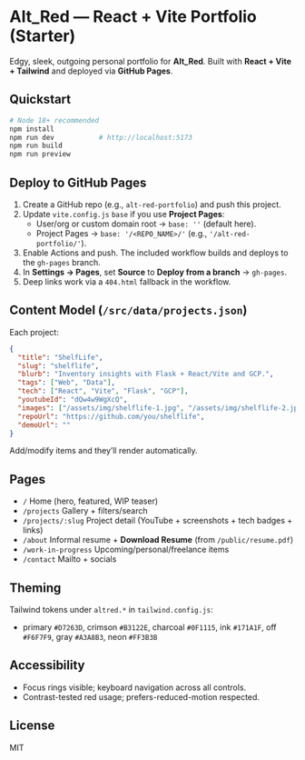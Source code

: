 # Alt_Red — React + Vite Portfolio (Starter)

Edgy, sleek, outgoing personal portfolio for **Alt_Red**. Built with **React + Vite + Tailwind** and deployed via **GitHub Pages**.

## Quickstart
```bash
# Node 18+ recommended
npm install
npm run dev           # http://localhost:5173
npm run build
npm run preview
```

## Deploy to GitHub Pages
1) Create a GitHub repo (e.g., `alt-red-portfolio`) and push this project.
2) Update `vite.config.js` `base` if you use **Project Pages**:
   - User/org or custom domain root → `base: ''` (default here).
   - Project Pages → `base: '/<REPO_NAME>/'` (e.g., `'/alt-red-portfolio/'`). 
3) Enable Actions and push. The included workflow builds and deploys to the `gh-pages` branch.
4) In **Settings → Pages**, set **Source** to **Deploy from a branch** → `gh-pages`.
5) Deep links work via a `404.html` fallback in the workflow.

## Content Model (`/src/data/projects.json`)
Each project:
```json
{
  "title": "ShelfLife",
  "slug": "shelflife",
  "blurb": "Inventory insights with Flask + React/Vite and GCP.",
  "tags": ["Web", "Data"],
  "tech": ["React", "Vite", "Flask", "GCP"],
  "youtubeId": "dQw4w9WgXcQ",
  "images": ["/assets/img/shelflife-1.jpg", "/assets/img/shelflife-2.jpg"],
  "repoUrl": "https://github.com/you/shelflife",
  "demoUrl": ""
}
```
Add/modify items and they’ll render automatically.

## Pages
- `/` Home (hero, featured, WIP teaser)
- `/projects` Gallery + filters/search
- `/projects/:slug` Project detail (YouTube + screenshots + tech badges + links)
- `/about` Informal resume + **Download Resume** (from `/public/resume.pdf`)
- `/work-in-progress` Upcoming/personal/freelance items
- `/contact` Mailto + socials

## Theming
Tailwind tokens under `altred.*` in `tailwind.config.js`:
- primary `#D7263D`, crimson `#B3122E`, charcoal `#0F1115`, ink `#171A1F`, off `#F6F7F9`, gray `#A3A8B3`, neon `#FF3B3B`

## Accessibility
- Focus rings visible; keyboard navigation across all controls.
- Contrast-tested red usage; prefers-reduced-motion respected.

## License
MIT
